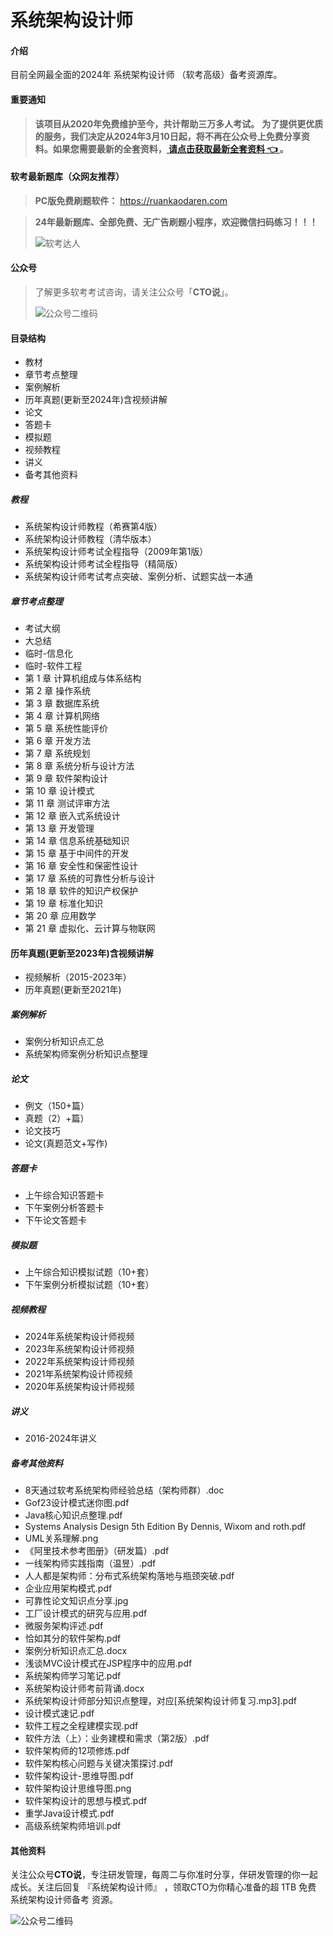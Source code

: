 # 系统架构设计师

#### 介绍
目前全网最全面的2024年 系统架构设计师 （软考高级）备考资源库。

#### 重要通知
>   **该项目从2020年免费维护至今，共计帮助三万多人考试。** 
>   **为了提供更优质的服务，我们决定从2024年3月10日起，将不再在公众号上免费分享资料。如果您需要最新的全套资料，[ 请点击获取最新全套资料 👈  ](https://91ke.cn/)。**  


#### 软考最新题库（众网友推荐）
> **PC版免费刷题软件：**
https://ruankaodaren.com


> **24年最新题库、全部免费、无广告刷题小程序，欢迎微信扫码练习！！！**
>
> ![软考达人](https://chaidingoss.oss-cn-hangzhou.aliyuncs.com/ruankao/share/%E4%BF%A1%E6%81%AF%E7%B3%BB%E7%BB%9F%E9%A1%B9%E7%9B%AE%E7%AE%A1%E7%90%86%E5%B8%88-github.png?x-oss-process=image/resize,w_258,h_258,limit_0)

#### 公众号
> 了解更多软考考试咨询，请关注公众号「**CTO说**」。
>
> ![公众号二维码](https://chaidingoss.oss-cn-hangzhou.aliyuncs.com/qrcode.jpg)
#### 目录结构
 - 教材
 - 章节考点整理
 - 案例解析
 - 历年真题(更新至2024年)含视频讲解
 - 论文
 - 答题卡
 - 模拟题
 - 视频教程
 - 讲义
 - 备考其他资料

##### 教程
 - 系统架构设计师教程（希赛第4版）
 - 系统架构设计师教程（清华版本）
 - 系统架构设计师考试全程指导（2009年第1版）
 - 系统架构设计师考试全程指导（精简版）
 - 系统架构设计师考试考点突破、案例分析、试题实战一本通

##### 章节考点整理
 - 考试大纲
 - 大总结
 - 临时-信息化
 - 临时-软件工程
 - 第 1 章 计算机组成与体系结构
 - 第 2 章 操作系统
 - 第 3 章 数据库系统
 - 第 4 章 计算机网络
 - 第 5 章 系统性能评价
 - 第 6 章 开发方法
 - 第 7 章 系统规划
 - 第 8 章 系统分析与设计方法
 - 第 9 章 软件架构设计
 - 第 10 章 设计模式
 - 第 11 章 测试评审方法
 - 第 12 章 嵌入式系统设计
 - 第 13 章 开发管理
 - 第 14 章 信息系统基础知识
 - 第 15 章 基于中间件的开发
 - 第 16 章 安全性和保密性设计
 - 第 17 章 系统的可靠性分析与设计
 - 第 18 章 软件的知识产权保护
 - 第 19 章 标准化知识
 - 第 20 章 应用数学
 - 第 21 章 虚拟化、云计算与物联网
 
#### 历年真题(更新至2023年)含视频讲解
 - 视频解析（2015-2023年）
 - 历年真题(更新至2021年)
 
##### 案例解析
 - 案例分析知识点汇总
 - 系统架构师案例分析知识点整理
 
##### 论文
 - 例文（150+篇）
 - 真题（2）+篇）
 - 论文技巧
 - 论文(真题范文+写作)
 
##### 答题卡
 - 上午综合知识答题卡
 - 下午案例分析答题卡
 - 下午论文答题卡
 
##### 模拟题
 - 上午综合知识模拟试题（10+套）
 - 下午案例分析模拟试题（10+套）
 
##### 视频教程
 - 2024年系统架构设计师视频
 - 2023年系统架构设计师视频
 - 2022年系统架构设计师视频
 - 2021年系统架构设计师视频
 - 2020年系统架构设计师视频
 
##### 讲义
 - 2016-2024年讲义

##### 备考其他资料
 - 8天通过软考系统架构师经验总结（架构师群）.doc
 - Gof23设计模式迷你图.pdf
 - Java核心知识点整理.pdf
 - Systems Analysis Design 5th Edition By Dennis, Wixom and roth.pdf
 - UML关系理解.png
 - 《阿里技术参考图册》（研发篇）.pdf
 - 一线架构师实践指南（温昱）.pdf
 - 人人都是架构师：分布式系统架构落地与瓶颈突破.pdf
 - 企业应用架构模式.pdf
 - 可靠性论文知识点分享.jpg
 - 工厂设计模式的研究与应用.pdf
 - 微服务架构评述.pdf
 - 恰如其分的软件架构.pdf
 - 案例分析知识点汇总.docx
 - 浅谈MVC设计模式在JSP程序中的应用.pdf
 - 系统架构师学习笔记.pdf
 - 系统架构设计师考前背诵.docx
 - 系统架构设计师部分知识点整理，对应[系统架构设计师复习.mp3].pdf
 - 设计模式速记.pdf
 - 软件工程之全程建模实现.pdf
 - 软件方法（上）：业务建模和需求（第2版）.pdf
 - 软件架构师的12项修炼.pdf
 - 软件架构核心问题与关键决策探讨.pdf
 - 软件架构设计-思维导图.pdf
 - 软件架构设计思维导图.png
 - 软件架构设计的思想与模式.pdf
 - 重学Java设计模式.pdf
 - 高级系统架构师培训.pdf

#### 其他资料



关注公众号**CTO说**，专注研发管理，每周二与你准时分享，伴研发管理的你一起成长。关注后回复  『系统架构设计师』 ，领取CTO为你精心准备的超 1TB 免费 系统架构设计师备考 资源。

![公众号二维码](https://cdn-static.uoko.com/qrcode.jpg)
